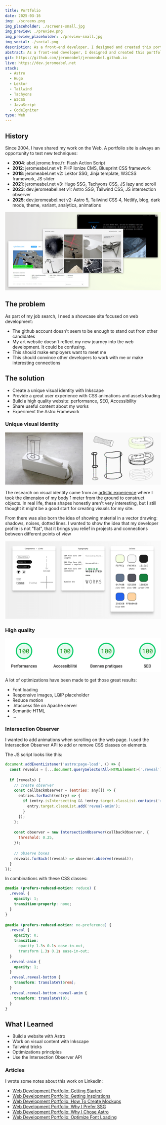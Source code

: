 ```yaml
---
title: Portfolio
date: 2025-03-16
img: ./screens.png
img_placeholder: ./screens-small.jpg
img_preview: ./preview.png
img_preview_placeholder: ./preview-small.jpg
img_social: ./social.png
description: As a front-end developer, I designed and created this portfolio site to provide a great user experience and showcase my ability to build high-quality websites.
abstract: As a front-end developer, I designed and created this portfolio site to provide a great user experience and showcase my ability to build high-quality websites.
git: https://github.com/jeromeabel/jeromeabel.github.io
live: https://dev.jeromeabel.net
stack:
  - Astro
  - Hugo
  - Lektor
  - Tailwind
  - Tachyons
  - W3CSS
  - JavaScript
  - CodeIgniter
type: Web
---
```


## History

Since 2004, I have shared my work on the Web. A portfolio site is always an opportunity to test new techniques:

- **2004**: abel.jerome.free.fr: Flash Action Script
- **2012**: jeromeabel.net v1: PHP Ionize CMS, Blueprint CSS framework
- **2018**: jeromeabel.net v2: Lektor SSG, Jinja template, W3CSS framework, JS slider
- **2021**: jeromeabel.net v3: Hugo SSG, Tachyons CSS, JS lazy and scroll
- **2023**: dev.jeromeabel.net v1: Astro SSG, Tailwind CSS, JS intersection observer
- **2025**: dev.jeromeabel.net v2: Astro 5, Tailwind CSS 4, Netlify, blog, dark mode, theme, variant, analytics, animations

![jeromeabel](./jeromeabel.png)

## The problem

As part of my job search, I need a showcase site focused on web development:

- The github account doesn't seem to be enough to stand out from other candidates
- My art website doesn't reflect my new journey into the web development. It could be confusing.
- This should make employers want to meet me
- This should convince other developers to work with me or make interesting connections

## The solution

- Create a unique visual identity with Inkscape
- Provide a great user experience with CSS animations and assets loading
- Build a high quality website: performance, SEO, Accessibility
- Share useful content about my works
- Experiment the Astro Framework

### Unique visual identity

![Portfolio Visual Identity](./identity.jpg)

The research on visual identity came from an [artistic experience](https://jeromeabel.net/workshop/metre/) where I took the dimension of my body 1 meter from the ground to construct objects. In real life, these shapes honestly aren't very interesting, but I still thought it might be a good start for creating visuals for my site.

From there was also born the idea of showing material in a vector drawing: shadows, noises, dotted lines. I wanted to show the idea that my developer profile is not "flat", that it brings you relief in projects and connections between different points of view

![mockup](./mockup.png)

### High quality

![lighthouse](./lighthouse.png)

A lot of optimizations have been made to get those great results:

- Font loading
- Responsive images, LQIP placeholder
- Reduce motion
- .htaccess file on Apache server
- Semantic HTML
- ...

### Intersection Observer

I wanted to add animations when scrolling on the web page. I used the Intersection Observer API to add or remove CSS classes on elements.

The JS script looks like this:

```js
document.addEventListener('astro:page-load', () => {
  const reveals = [...document.querySelectorAll<HTMLElement>('.reveal')];

  if (reveals) {
    // create observer
    const callbackObserver = (entries: any[]) => {
      entries.forEach((entry) => {
        if (entry.isIntersecting && !entry.target.classList.contains('reveal-anim')) {
          entry.target.classList.add('reveal-anim');
        }
      });
    };

    const observer = new IntersectionObserver(callbackObserver, {
      threshold: 0.25,
    });

    // observe boxes
    reveals.forEach((reveal) => observer.observe(reveal));
  }
});
```

In combinations with these CSS classes:

```css
@media (prefers-reduced-motion: reduce) {
  .reveal {
    opacity: 1;
    transition-property: none;
  }
}

@media (prefers-reduced-motion: no-preference) {
  .reveal {
    opacity: 0;
    transition:
      opacity 1.3s 0.1s ease-in-out,
      transform 1.3s 0.1s ease-in-out;
  }
  .reveal-anim {
    opacity: 1;
  }
  .reveal.reveal-bottom {
    transform: translateY(5rem);
  }
  .reveal.reveal-bottom.reveal-anim {
    transform: translateY(0);
  }
}
```

## What I Learned

- Build a website with Astro
- Work on visual content with Inkscape
- Tailwind tricks
- Optimizations principles
- Use the Intersection Observer API

### Articles

I wrote some notes about this work on LinkedIn:

- [Web Development Portfolio: Getting Started](https://www.linkedin.com/posts/jerome-abel_building-an-effective-dev-portfolio-activity-7122454190747971584-jZWc)
- [Web Development Portfolio: Getting Inspirations](https://www.linkedin.com/posts/jerome-abel_webdevelopment-portfolio-activity-7123541343129251840-gxhf)
- [Web Development Portfolio: How To Create Mockups](https://www.linkedin.com/posts/jerome-abel_webdevelopment-portfolio-webdesign-activity-7125005976696430593-zJVe)
- [Web Development Portfolio: Why I Prefer SSG](https://www.linkedin.com/posts/jerome-abel_webdevelopment-portfolio-ssg-activity-7125730768110120963-b7nD)
- [Web Development Portfolio: Why I Chose Astro](https://www.linkedin.com/posts/jerome-abel_webdevelopment-portfolio-astro-activity-7127180334017699840-A9cC)
- [Web Development Portfolio: Optimize Font Loading](https://www.linkedin.com/posts/jerome-abel_webperformance-fontloading-preload-activity-7150735510913630208-p0vG)
